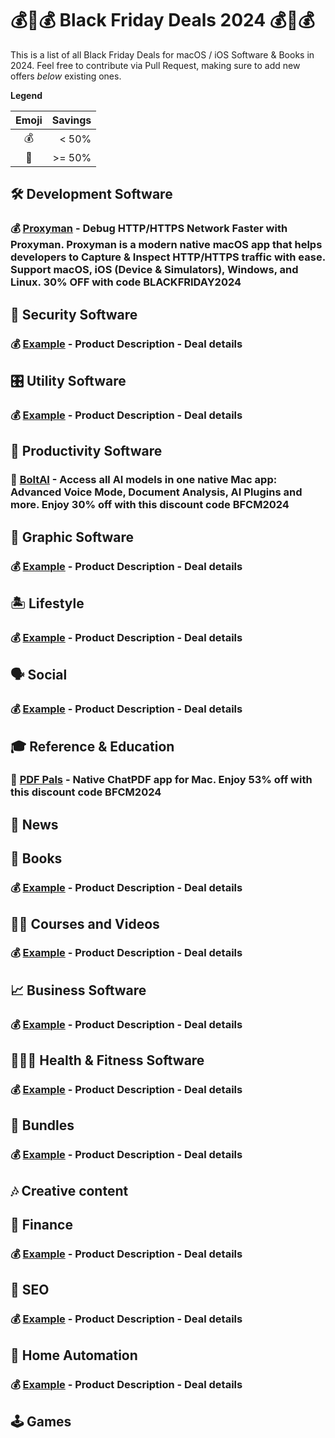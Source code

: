 
# 💰💸💰 Black Friday Deals 2024 💰💸💰

This is a list of all Black Friday Deals for macOS / iOS Software & Books in 2024. Feel free to contribute via Pull Request, making sure to add new offers _below_ existing ones.

**Legend**

| Emoji | Savings |
| :---: | ------: |
|  💰   |   < 50% |
|  💸   |  >= 50% |

## 🛠 Development Software
### 💰 [Proxyman](https://proxyman.io) - Debug HTTP/HTTPS Network Faster with Proxyman. Proxyman is a modern native macOS app that helps developers to Capture & Inspect HTTP/HTTPS traffic with ease. Support macOS, iOS (Device & Simulators), Windows, and Linux. 30% OFF with code **BLACKFRIDAY2024**

## :tophat: Security Software
### 💰 [Example](https://example.com) - Product Description - Deal details

## 🎛 Utility Software
### 💰 [Example](https://example.com) - Product Description - Deal details

## 📌 Productivity Software
### 💸 [BoltAI](https://boltai.com?ref=bfdeals) - Access all AI models in one native Mac app: Advanced Voice Mode, Document Analysis, AI Plugins and more. Enjoy 30% off with this discount code **BFCM2024**

## 🎨 Graphic Software
### 💰 [Example](https://example.com) - Product Description - Deal details

## 🏝️ Lifestyle
### 💰 [Example](https://example.com) - Product Description - Deal details

## 🗣️ Social
### 💰 [Example](https://example.com) - Product Description - Deal details

## 🎓 Reference & Education
### 💸 [PDF Pals](https://pdfpals.com?ref=bfdeals) - Native ChatPDF app for Mac. Enjoy 53% off with this discount code **BFCM2024**

## 📰 News

## 📖 Books
### 💰 [Example](https://example.com) - Product Description - Deal details

## 👩‍🎓 Courses and Videos
### 💰 [Example](https://example.com) - Product Description - Deal details

## 📈 Business Software
### 💰 [Example](https://example.com) - Product Description - Deal details

## 🏃🏻‍♀️ Health & Fitness Software
### 💰 [Example](https://example.com) - Product Description - Deal details

## 🎁 Bundles
### 💰 [Example](https://example.com) - Product Description - Deal details

## 🎶 Creative content

## 🤑 Finance
### 💰 [Example](https://example.com) - Product Description - Deal details


## 🔎 SEO
### 💰 [Example](https://example.com) - Product Description - Deal details

## 🏡 Home Automation
### 💰 [Example](https://example.com) - Product Description - Deal details

## 🕹 Games
